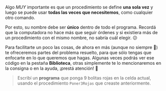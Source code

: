 Algo _MUY_ importante es que un procedimiento se define **una sola vez** y luego se puede usar **todas las veces que necesitemos**, como cualquier otro comando. 

Por esto, su nombre debe ser **único** dentro de todo el programa. Recordá que la computadora no hace más que seguir órdenes y si existiera más de un procedimiento con el mismo nombre, no sabría cuál elegir. :confused:

Para facilitarte un poco las cosas, de ahora en más (aunque no siempre :grimacing:) te ofreceremos partes del problema resuelto, para que sólo tengas que enfocarte en lo que queremos que hagas. Algunas veces podrás ver ese código en la pestaña **Biblioteca**, otras simplemente te lo mencionaremos en la consigna o en la ayuda, ¡prestá atención! :eyes:

> Escribí un **programa** que ponga 9 bolitas rojas en la celda actual, usando el procedimiento `Poner3Rojas` que creaste anteriormente.